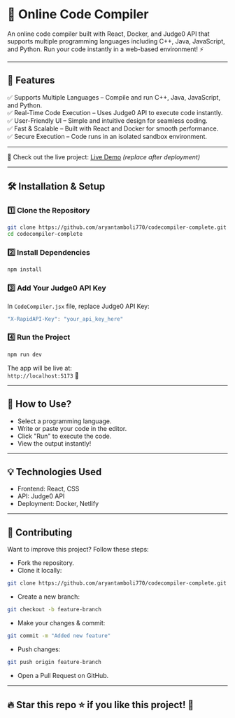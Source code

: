 # 🚀 Online Code Compiler  
An online code compiler built with React, Docker, and Judge0 API that supports multiple programming languages including C++, Java, JavaScript, and Python. Run your code instantly in a web-based environment! ⚡

---

## 🌟 Features  
✅ Supports Multiple Languages – Compile and run C++, Java, JavaScript, and Python.  
✅ Real-Time Code Execution – Uses Judge0 API to execute code instantly.  
✅ User-Friendly UI – Simple and intuitive design for seamless coding.  
✅ Fast & Scalable – Built with React and Docker for smooth performance.  
✅ Secure Execution – Code runs in an isolated sandbox environment.  

---



🔗 Check out the live project: [Live Demo](#) *(replace after deployment)*

---

## 🛠️ Installation & Setup  

### 1️⃣ Clone the Repository  
```bash
git clone https://github.com/aryantamboli770/codecompiler-complete.git  
cd codecompiler-complete
```

### 2️⃣ Install Dependencies  
```bash
npm install
```

### 3️⃣ Add Your Judge0 API Key  
In `CodeCompiler.jsx` file, replace Judge0 API Key:
```js
"X-RapidAPI-Key": "your_api_key_here"
```

### 4️⃣ Run the Project  
```bash
npm run dev
```

The app will be live at:  
`http://localhost:5173` 🚀

---

## 📌 How to Use?  
- Select a programming language.  
- Write or paste your code in the editor.  
- Click "Run" to execute the code.  
- View the output instantly!

---

## 💡 Technologies Used  
- Frontend: React, CSS  
- API: Judge0 API  
- Deployment: Docker, Netlify

---

## 🤝 Contributing  
Want to improve this project? Follow these steps:

- Fork the repository.  
- Clone it locally:  
```bash
git clone https://github.com/aryantamboli770/codecompiler-complete.git
```
- Create a new branch:  
```bash
git checkout -b feature-branch
```
- Make your changes & commit:  
```bash
git commit -m "Added new feature"
```
- Push changes:  
```bash
git push origin feature-branch
```
- Open a Pull Request on GitHub.

---

## 🔥 Star this repo ⭐ if you like this project! 🚀
